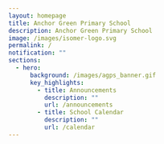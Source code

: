 ```yaml
---
layout: homepage
title: Anchor Green Primary School
description: Anchor Green Primary School
image: /images/isomer-logo.svg
permalink: /
notification: ""
sections:
  - hero:
      background: /images/agps_banner.gif
      key_highlights:
        - title: Announcements
          description: ""
          url: /announcements
        - title: School Calendar
          description: ""
          url: /calendar
---
```

